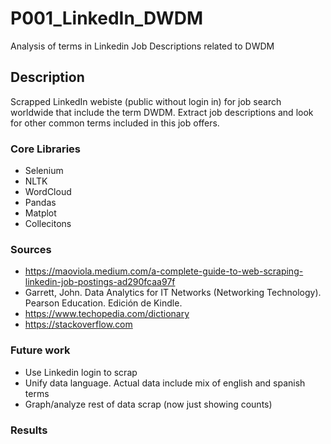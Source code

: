 # P001_LinkedIn_DWDM
Analysis of terms in Linkedin Job Descriptions related to DWDM

## Description
Scrapped LinkedIn webiste (public without login in) for job search worldwide that include the term DWDM.  Extract job descriptions and look for other common terms included in this job offers.

### Core Libraries
* Selenium
* NLTK
* WordCloud
* Pandas
* Matplot
* Collecitons

### Sources
* https://maoviola.medium.com/a-complete-guide-to-web-scraping-linkedin-job-postings-ad290fcaa97f
* Garrett, John. Data Analytics for IT Networks (Networking Technology). Pearson Education. Edición de Kindle.
* https://www.techopedia.com/dictionary 
* https://stackoverflow.com

### Future work
* Use Linkedin login to scrap
* Unify data language.  Actual data include mix of english and spanish terms
* Graph/analyze rest of data scrap (now just showing counts)

### Results


